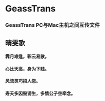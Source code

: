 # GeassTrans
### GeassTrans  PC与Mac主机之间互传文件


## 晴雯歌

#### 霁月难逢，彩云易散。
#### 心比天高，身为下贱。
#### 风流灵巧招人怨。
#### 寿夭多因毁谤生，多情公子空牵念。


